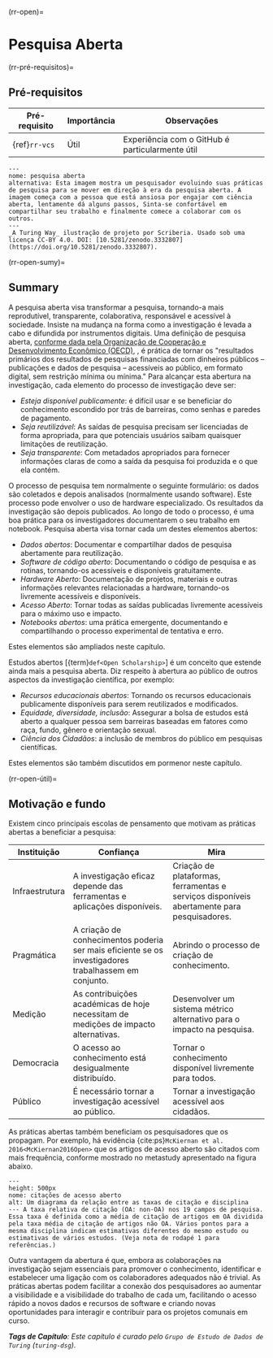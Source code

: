 (rr-open)=
# Pesquisa Aberta

(rr-pré-requisitos)=
## Pré-requisitos

| Pré-requisito | Importância | Observações                                     |
| ------------- | ----------- | ----------------------------------------------- |
| {ref}`rr-vcs` | Útil        | Experiência com o GitHub é particularmente útil |


```{figure} ../figures/evolution-open-research.jpg
---
nome: pesquisa aberta
alternativa: Esta imagem mostra um pesquisador evoluindo suas práticas de pesquisa para se mover em direção à era da pesquisa aberta. A imagem começa com a pessoa que está ansiosa por engajar com ciência aberta, lentamente dá alguns passos, Sinta-se confortável em compartilhar seu trabalho e finalmente comece a colaborar com os outros.
---
_A Turing Way_ ilustração de projeto por Scriberia. Usado sob uma licença CC-BY 4.0. DOI: [10.5281/zenodo.3332807](https://doi.org/10.5281/zenodo.3332807).
```

(rr-open-sumy)=
## Summary

A pesquisa aberta visa transformar a pesquisa, tornando-a mais reprodutível, transparente, colaborativa, responsável e acessível à sociedade. Insiste na mudança na forma como a investigação é levada a cabo e difundida por instrumentos digitais. Uma definição de pesquisa aberta, [conforme dada pela Organização de Cooperação e Desenvolvimento Econômico (OECD)](https://www.fct.pt/dsi/docs/Making_Open_Science_a_Reality.pdf "Making Open Science a Reality, OECD Science, Technology and Industry Policy Papers No. 25"), , é prática de tornar os "resultados primários dos resultados de pesquisas financiadas com dinheiros públicos – publicações e dados de pesquisa – acessíveis ao público, em formato digital, sem restrição mínima ou mínima." Para alcançar esta abertura na investigação, cada elemento do processo de investigação deve ser:

- _Esteja disponível publicamente_: é difícil usar e se beneficiar do conhecimento escondido por trás de barreiras, como senhas e paredes de pagamento.
- _Seja reutilizável_: As saídas de pesquisa precisam ser licenciadas de forma apropriada, para que potenciais usuários saibam quaisquer limitações de reutilização.
- _Seja transparente_: Com metadados apropriados para fornecer informações claras de como a saída da pesquisa foi produzida e o que ela contém.

O processo de pesquisa tem normalmente o seguinte formulário: os dados são coletados e depois analisados (normalmente usando software). Este processo pode envolver o uso de hardware especializado. Os resultados da investigação são depois publicados. Ao longo de todo o processo, é uma boa prática para os investigadores documentarem o seu trabalho em notebook. Pesquisa aberta visa tornar cada um destes elementos abertos:

- _Dados abertos_: Documentar e compartilhar dados de pesquisa abertamente para reutilização.
- _Software de código aberto_: Documentando o código de pesquisa e as rotinas, tornando-os acessíveis e disponíveis gratuitamente.
- _Hardware Aberto_: Documentação de projetos, materiais e outras informações relevantes relacionadas a hardware, tornando-os livremente acessíveis e disponíveis.
- _Acesso Aberto_: Tornar todas as saídas publicadas livremente acessíveis para o máximo uso e impacto.
- _Notebooks abertos_: uma prática emergente, documentando e compartilhando o processo experimental de tentativa e erro.

Estes elementos são ampliados neste capítulo.

Estudos abertos [{term}`def<Open Scholarship>`] é um conceito que estende ainda mais a pesquisa aberta. Diz respeito à abertura ao público de outros aspectos da investigação científica, por exemplo:

- _Recursos educacionais abertos_: Tornando os recursos educacionais publicamente disponíveis para serem reutilizados e modificados.
- _Equidade, diversidade, inclusão_: Assegurar a bolsa de estudos está aberto a qualquer pessoa sem barreiras baseadas em fatores como raça, fundo, gênero e orientação sexual.
- _Ciência dos Cidadãos_: a inclusão de membros do público em pesquisas científicas.

Estes elementos são também discutidos em pormenor neste capítulo.

(rr-open-útil)=
## Motivação e fundo

Existem cinco principais escolas de pensamento que motivam as práticas abertas a beneficiar a pesquisa:

| Instituição    | Confiança                                                                                            | Mira                                                                                       |
| -------------- | ---------------------------------------------------------------------------------------------------- | ------------------------------------------------------------------------------------------ |
| Infraestrutura | A investigação eficaz depende das ferramentas e aplicações disponíveis.                              | Criação de plataformas, ferramentas e serviços disponíveis abertamente para pesquisadores. |
| Pragmática     | A criação de conhecimentos poderia ser mais eficiente se os investigadores trabalhassem em conjunto. | Abrindo o processo de criação de conhecimento.                                             |
| Medição        | As contribuições académicas de hoje necessitam de medições de impacto alternativas.                  | Desenvolver um sistema métrico alternativo para o impacto na pesquisa.                     |
| Democracia     | O acesso ao conhecimento está desigualmente distribuído.                                             | Tornar o conhecimento disponível livremente para todos.                                    |
| Público        | É necessário tornar a investigação acessível ao público.                                             | Tornar a investigação acessível aos cidadãos.                                              |

As práticas abertas também beneficiam os pesquisadores que os propagam. Por exemplo, há evidência {cite:ps}`McKiernan et al. 2016<McKiernan2016Open>` que os artigos de acesso aberto são citados com mais frequência, conforme mostrado no metastudy apresentado na figura abaixo.

```{figure} ../figures/open-access-citations.jpg
---
height: 500px
nome: citações de acesso aberto
alt: Um diagrama da relação entre as taxas de citação e disciplina
--- A taxa relativa de citação (OA: non-OA) nos 19 campos de pesquisa. Essa taxa é definida como a média de citação de artigos em OA dividida pela taxa média de citação de artigos não OA. Vários pontos para a mesma disciplina indicam estimativas diferentes do mesmo estudo ou estimativas de vários estudos. (Veja nota de rodapé 1 para referências.)
```

Outra vantagem da abertura é que, embora as colaborações na investigação sejam essenciais para promover o conhecimento, identificar e estabelecer uma ligação com os colaboradores adequados não é trivial. As práticas abertas podem facilitar a conexão dos pesquisadores ao aumentar a visibilidade e a visibilidade do trabalho de cada um, facilitando o acesso rápido a novos dados e recursos de software e criando novas oportunidades para interagir e contribuir para os projetos comunais em curso.

***Tags de Capítulo**: Este capítulo é curado pelo `Grupo de Estudo de Dados de Turing` (`turing-dsg`).*
